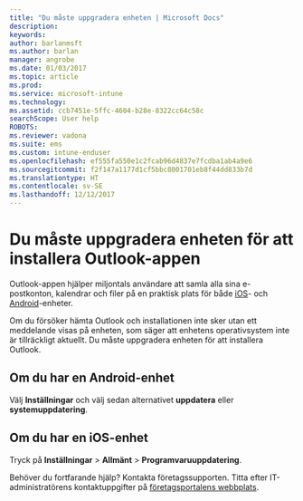 ```yaml
---
title: "Du måste uppgradera enheten | Microsoft Docs"
description: 
keywords: 
author: barlanmsft
ms.author: barlan
manager: angrobe
ms.date: 01/03/2017
ms.topic: article
ms.prod: 
ms.service: microsoft-intune
ms.technology: 
ms.assetid: ccb7451e-5ffc-4604-b28e-8322cc64c58c
searchScope: User help
ROBOTS: 
ms.reviewer: vadona
ms.suite: ems
ms.custom: intune-enduser
ms.openlocfilehash: ef555fa550e1c2fcab96d4837e7fcdba1ab4a9e6
ms.sourcegitcommit: f2f147a1177d1cf5bbc8001701eb8f44dd833b7d
ms.translationtype: HT
ms.contentlocale: sv-SE
ms.lasthandoff: 12/12/2017
---
```

# <a name="you-need-to-upgrade-your-device-to-install-the-outlook-app"></a>Du måste uppgradera enheten för att installera Outlook-appen

Outlook-appen hjälper miljontals användare att samla alla sina e-postkonton, kalendrar och filer på en praktisk plats för både [iOS](https://itunes.apple.com/us/app/microsoft-outlook-email-calendar/id951937596?mt=8)- och [Android](https://play.google.com/store/apps/details?id=com.microsoft.office.outlook)-enheter.

Om du försöker hämta Outlook och installationen inte sker utan ett meddelande visas på enheten, som säger att enhetens operativsystem inte är tillräckligt aktuellt. Du måste uppgradera enheten för att installera Outlook.

## <a name="if-you-have-an-android-device"></a>Om du har en Android-enhet
Välj **Inställningar** och välj sedan alternativet **uppdatera** eller **systemuppdatering**.

## <a name="if-you-have-an-ios-device"></a>Om du har en iOS-enhet
Tryck på **Inställningar** > **Allmänt** > **Programvaruuppdatering**.

Behöver du fortfarande hjälp? Kontakta företagssupporten. Titta efter IT-administratörens kontaktuppgifter på [företagsportalens webbplats](https://portal.manage.microsoft.com#HelpDeskDialog).
